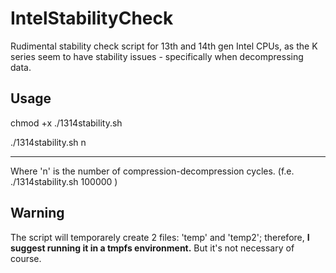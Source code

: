 # IntelStabilityCheck
Rudimental stability check script for 13th and 14th gen Intel CPUs, as the K series seem to have stability issues - specifically when decompressing data.

## Usage
chmod +x ./1314stability.sh

./1314stability.sh n

--------
Where 'n' is the number of compression-decompression cycles. (f.e. ./1314stability.sh 100000 )

## Warning
The script will temporarely create 2 files: 'temp' and 'temp2'; therefore, **I suggest running it in a tmpfs environment.**
But it's not necessary of course.
